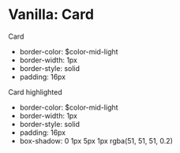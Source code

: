 # Vanilla: Card

Card
- border-color: $color-mid-light
- border-width: 1px
- border-style: solid
- padding: 16px

Card highlighted
- border-color: $color-mid-light
- border-width: 1px
- border-style: solid
- padding: 16px
- box-shadow: 0 1px 5px 1px rgba(51, 51, 51, 0.2)